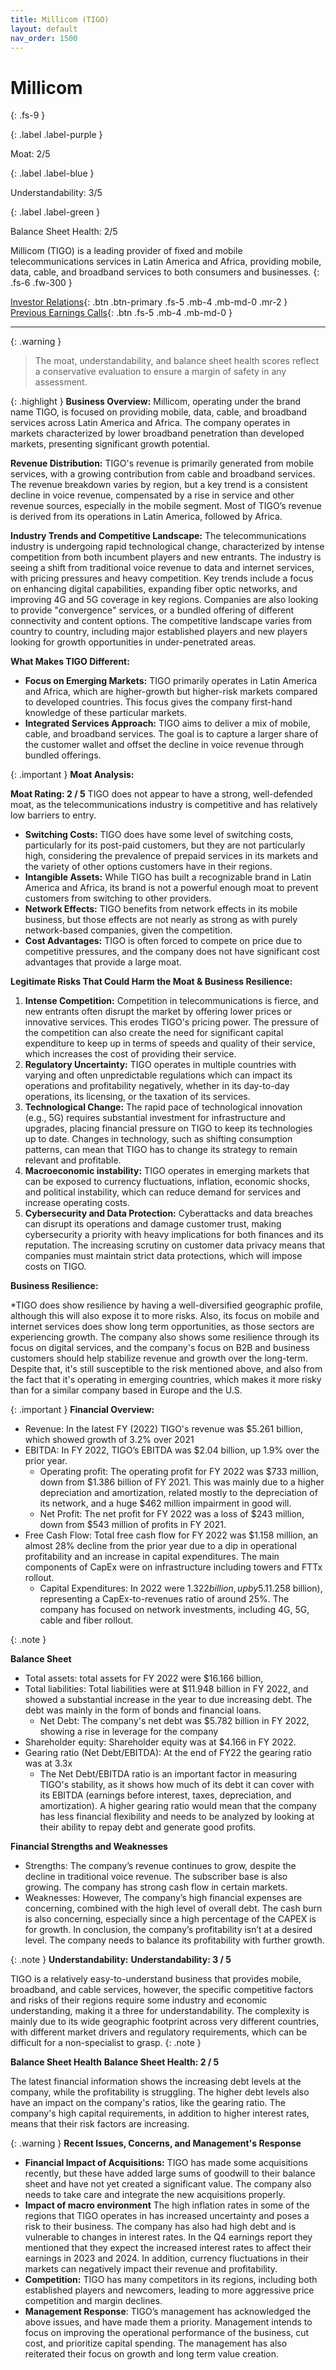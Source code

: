 ```yaml
---
title: Millicom (TIGO)
layout: default
nav_order: 1500
---
```


# Millicom
{: .fs-9 }

{: .label .label-purple }

Moat: 2/5

{: .label .label-blue }

Understandability: 3/5

{: .label .label-green }

Balance Sheet Health: 2/5

Millicom (TIGO) is a leading provider of fixed and mobile telecommunications services in Latin America and Africa, providing mobile, data, cable, and broadband services to both consumers and businesses.
{: .fs-6 .fw-300 }

[Investor Relations](https://www.google.com/search?q=TIGO+investor+relations){: .btn .btn-primary .fs-5 .mb-4 .mb-md-0 .mr-2 }
[Previous Earnings Calls](https://discountingcashflows.com/company/TIGO/transcripts/){: .btn .fs-5 .mb-4 .mb-md-0 }

---

{: .warning }
>The moat, understandability, and balance sheet health scores reflect a conservative evaluation to ensure a margin of safety in any assessment.



{: .highlight }
**Business Overview:**
 Millicom, operating under the brand name TIGO, is focused on providing mobile, data, cable, and broadband services across Latin America and Africa. The company operates in markets characterized by lower broadband penetration than developed markets, presenting significant growth potential.

 **Revenue Distribution:**
 TIGO's revenue is primarily generated from mobile services, with a growing contribution from cable and broadband services. The revenue breakdown varies by region, but a key trend is a consistent decline in voice revenue, compensated by a rise in service and other revenue sources, especially in the mobile segment. Most of TIGO’s revenue is derived from its operations in Latin America, followed by Africa.

 **Industry Trends and Competitive Landscape:**
 The telecommunications industry is undergoing rapid technological change, characterized by intense competition from both incumbent players and new entrants. The industry is seeing a shift from traditional voice revenue to data and internet services, with pricing pressures and heavy competition. Key trends include a focus on enhancing digital capabilities, expanding fiber optic networks, and improving 4G and 5G coverage in key regions. Companies are also looking to provide "convergence" services, or a bundled offering of different connectivity and content options. The competitive landscape varies from country to country, including major established players and new players looking for growth opportunities in under-penetrated areas.

 **What Makes TIGO Different:**

* **Focus on Emerging Markets:** TIGO primarily operates in Latin America and Africa, which are higher-growth but higher-risk markets compared to developed countries. This focus gives the company first-hand knowledge of these particular markets.
* **Integrated Services Approach:** TIGO aims to deliver a mix of mobile, cable, and broadband services. The goal is to capture a larger share of the customer wallet and offset the decline in voice revenue through bundled offerings.

{: .important }
**Moat Analysis:**

 **Moat Rating: 2 / 5**
TIGO does not appear to have a strong, well-defended moat, as the telecommunications industry is competitive and has relatively low barriers to entry. 

* **Switching Costs:** TIGO does have some level of switching costs, particularly for its post-paid customers, but they are not particularly high, considering the prevalence of prepaid services in its markets and the variety of other options customers have in their regions.
* **Intangible Assets:** While TIGO has built a recognizable brand in Latin America and Africa, its brand is not a powerful enough moat to prevent customers from switching to other providers.
* **Network Effects:** TIGO benefits from network effects in its mobile business, but those effects are not nearly as strong as with purely network-based companies, given the competition.
* **Cost Advantages:** TIGO is often forced to compete on price due to competitive pressures, and the company does not have significant cost advantages that provide a large moat.

**Legitimate Risks That Could Harm the Moat & Business Resilience:**

1. **Intense Competition:** Competition in telecommunications is fierce, and new entrants often disrupt the market by offering lower prices or innovative services. This erodes TIGO's pricing power. The pressure of the competition can also create the need for significant capital expenditure to keep up in terms of speeds and quality of their service, which increases the cost of providing their service.
2. **Regulatory Uncertainty:** TIGO operates in multiple countries with varying and often unpredictable regulations which can impact its operations and profitability negatively, whether in its day-to-day operations, its licensing, or the taxation of its services.
3. **Technological Change:** The rapid pace of technological innovation (e.g., 5G) requires substantial investment for infrastructure and upgrades, placing financial pressure on TIGO to keep its technologies up to date. Changes in technology, such as shifting consumption patterns, can mean that TIGO has to change its strategy to remain relevant and profitable.
4. **Macroeconomic instability:** TIGO operates in emerging markets that can be exposed to currency fluctuations, inflation, economic shocks, and political instability, which can reduce demand for services and increase operating costs.
5. **Cybersecurity and Data Protection:** Cyberattacks and data breaches can disrupt its operations and damage customer trust, making cybersecurity a priority with heavy implications for both finances and its reputation. The increasing scrutiny on customer data privacy means that companies must maintain strict data protections, which will impose costs on TIGO.

 **Business Resilience:**

*TIGO does show resilience by having a well-diversified geographic profile, although this will also expose it to more risks. Also, its focus on mobile and internet services does show long term opportunities, as those sectors are experiencing growth. The company also shows some resilience through its focus on digital services, and the company's focus on B2B and business customers should help stabilize revenue and growth over the long-term. Despite that, it's still susceptible to the risk mentioned above, and also from the fact that it's operating in emerging countries, which makes it more risky than for a similar company based in Europe and the U.S.

{: .important }
**Financial Overview:**
  - Revenue:  In the latest FY (2022) TIGO's revenue was $5.261 billion, which showed growth of 3.2% over 2021
- EBITDA: In FY 2022, TIGO’s EBITDA was $2.04 billion, up 1.9% over the prior year.
  - Operating profit: The operating profit for FY 2022 was $733 million, down from $1.386 billion of FY 2021. This was mainly due to a higher depreciation and amortization, related mostly to the depreciation of its network, and a huge $462 million impairment in good will.
  - Net Profit: The net profit for FY 2022 was a loss of $243 million, down from $543 million of profits in FY 2021.
 - Free Cash Flow: Total free cash flow for FY 2022 was $1.158 million, an almost 28% decline from the prior year due to a dip in operational profitability and an increase in capital expenditures. The main components of CapEx were on infrastructure including towers and FTTx rollout.
    - Capital Expenditures: In 2022 were $1.322 billion, up by 5.1% from 2021 ($1.258 billion), representing a CapEx-to-revenues ratio of around 25%. The company has focused on network investments, including 4G, 5G, cable and fiber rollout.

{: .note }

**Balance Sheet**
  - Total assets: total assets for FY 2022 were $16.166 billion,
  - Total liabilities: Total liabilities were at $11.948 billion in FY 2022, and showed a substantial increase in the year to due increasing debt. The debt was mainly in the form of bonds and financial loans.
    - Net Debt: The company's net debt was $5.782 billion in FY 2022, showing a rise in leverage for the company
 - Shareholder equity: Shareholder equity was at $4.166 in FY 2022.
  - Gearing ratio (Net Debt/EBITDA): At the end of FY22 the gearing ratio was at 3.3x
    - The Net Debt/EBITDA ratio is an important factor in measuring TIGO's stability, as it shows how much of its debt it can cover with its EBITDA (earnings before interest, taxes, depreciation, and amortization). A higher gearing ratio would mean that the company has less financial flexibility and needs to be analyzed by looking at their ability to repay debt and generate good profits.

  **Financial Strengths and Weaknesses**
  - Strengths: The company’s revenue continues to grow, despite the decline in traditional voice revenue. The subscriber base is also growing. The company has strong cash flow in certain markets.
 - Weaknesses: However, The company’s high financial expenses are concerning, combined with the high level of overall debt. The cash burn is also concerning, especially since a high percentage of the CAPEX is for growth. In conclusion, the company’s profitability isn’t at a desired level. The company needs to balance its profitability with further growth.

{: .note }
**Understandability:**
 **Understandability: 3 / 5**

TIGO is a relatively easy-to-understand business that provides mobile, broadband, and cable services, however, the specific competitive factors and risks of their regions require some industry and economic understanding, making it a three for understandability. The complexity is mainly due to its wide geographic footprint across very different countries, with different market drivers and regulatory requirements, which can be difficult for a non-specialist to grasp.
{: .note }

**Balance Sheet Health**
 **Balance Sheet Health: 2 / 5**

The latest financial information shows the increasing debt levels at the company, while the profitability is struggling. The higher debt levels also have an impact on the company's ratios, like the gearing ratio. The company's high capital requirements, in addition to higher interest rates, means that their risk factors are increasing.

{: .warning }
**Recent Issues, Concerns, and Management's Response**
*   **Financial Impact of Acquisitions:**  TIGO has made some acquisitions recently, but these have added large sums of goodwill to their balance sheet and have not yet created a significant value. The company also needs to take care and integrate the new acquisitions properly.
*   **Impact of macro environment** The high inflation rates in some of the regions that TIGO operates in has increased uncertainty and poses a risk to their business. The company has also had high debt and is vulnerable to changes in interest rates. In the Q4 earnings report they mentioned that they expect the increased interest rates to affect their earnings in 2023 and 2024. In addition, currency fluctuations in their markets can negatively impact their revenue and profitability.
*   **Competition:**  TIGO has many competitors in its regions, including both established players and newcomers, leading to more aggressive price competition and margin declines.
*    **Management Response**: TIGO’s management has acknowledged the above issues, and have made them a priority. Management intends to focus on improving the operational performance of the business, cut cost, and prioritize capital spending. The management has also reiterated their focus on growth and long term value creation.